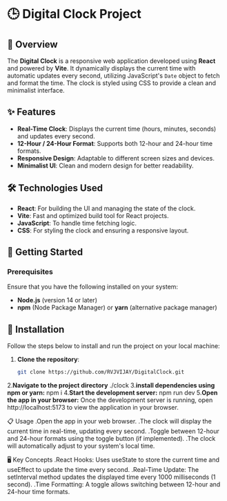 # 🕒 Digital Clock Project

## 📖 Overview

The **Digital Clock** is a responsive web application developed using **React** and powered by **Vite**. It dynamically displays the current time with automatic updates every second, utilizing JavaScript's `Date` object to fetch and format the time. The clock is styled using CSS to provide a clean and minimalist interface.

## ✨ Features

- **Real-Time Clock**: Displays the current time (hours, minutes, seconds) and updates every second.
- **12-Hour / 24-Hour Format**: Supports both 12-hour and 24-hour time formats.
- **Responsive Design**: Adaptable to different screen sizes and devices.
- **Minimalist UI**: Clean and modern design for better readability.

## 🛠️ Technologies Used

- **React**: For building the UI and managing the state of the clock.
- **Vite**: Fast and optimized build tool for React projects.
- **JavaScript**: To handle time fetching logic.
- **CSS**: For styling the clock and ensuring a responsive layout.

## 🚀 Getting Started

### Prerequisites

Ensure that you have the following installed on your system:
- **Node.js** (version 14 or later)
- **npm** (Node Package Manager) or **yarn** (alternative package manager)

## 🔧 Installation

Follow the steps below to install and run the project on your local machine:

1. **Clone the repository**:
   ```bash
   git clone https://github.com/RVJVIJAY/DigitalClock.git

2.**Navigate to the project directory** ./clock
3.**install dependencies using npm or yarn:** npm i
4.**Start the development server:** npm run dev
5.**Open the app in your browser:**
     Once the development server is running, open http://localhost:5173 to view the application in your browser.

📋 Usage
.Open the app in your web browser.
.The clock will display the current time in real-time, updating every second.
.Toggle between 12-hour and 24-hour formats using the toggle button (if implemented).
.The clock will automatically adjust to your system's local time.

🖥️ Key Concepts
.React Hooks: Uses useState to store the current time and useEffect to update the time every second.
.Real-Time Update: The setInterval method updates the displayed time every 1000 milliseconds (1 second).
.Time Formatting: A toggle allows switching between 12-hour and 24-hour time formats.
